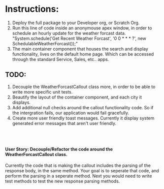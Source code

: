 <h1>Instructions:</h1>

1. Deploy the full package to your Developer org, or Scratch Org.
2. Run this line of code inside an anonymouse apex window, in order to schedule an hourly update for the weather forcast data.  
    "System.schedule('Get Recent Weather Forcast', '0 0 * * * ?', new SchedulableWeatherForcast());"
3. The main container component that houses the search and display functionality, lives on the default home page. Which can be accessed through the standard Service, Sales, etc.. apps.



<h2>TODO:</h2>

1. Decouple the WeatherForcastCallout class more, in order to be able to write more specific unit tests.<br/>
2. Beautify the layout of the container component, and each city it displays.<br/> 
3. Add additional null checks around the callout functionality code. So if the intergration fails, our application would fail gracefully.<br/> 
4. Create more user friendly toast messages. Currently it display system generated error messages that aren't user friendly.<br/>


<br/>
<br/>

<h4>User Story: Decouple/Refactor the code around the WeatherForcastCallout class.</h4>
Currently the code that is making the callout includes the parsing of the response body, in the same method. Your goal is to seperate that code, and perform the parsing in a seperate method. Next you would need to write test methods to test the new response parsing methods. 




